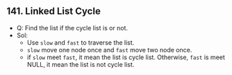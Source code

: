 ## 141. Linked List Cycle
- Q: Find the list if the cycle list is or not.
- Sol: 
    - Use `slow` and `fast` to traverse the list.
    - `slow` move one node once and `fast` move two node once.
    - if `slow` meet `fast`, it mean the list is cycle list. Otherwise, `fast` is meet NULL, it mean the list is not cycle list.
